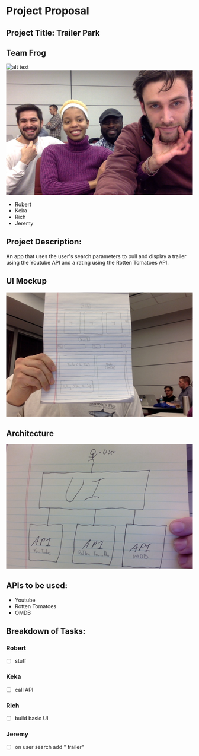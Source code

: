# Project Proposal

## Project Title: Trailer Park

## Team Frog
![alt text](https://i.ytimg.com/vi/dFyPJ9TBjPw/maxresdefault.jpg)
![alt text](assets/images/readme/groupPhoto.jpg)
- Robert
- Keka
- Rich
- Jeremy

## Project Description:
An app that uses the user's search parameters to pull and display a trailer using the Youtube API and a rating using the Rotten Tomatoes API.

## UI Mockup
![alt text](assets/images/readme/wireframe.jpg)

## Architecture
![alt text](assets/images/readme/architecture.jpg)

## APIs to be used:
- Youtube
- Rotten Tomatoes
- OMDB

## Breakdown of Tasks:

### Robert
- [ ] stuff

### Keka
- [ ] call API

### Rich
- [ ] build basic UI

### Jeremy
- [ ] on user search add " trailer"

